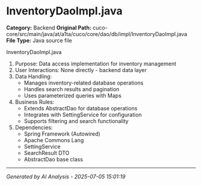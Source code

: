 # InventoryDaoImpl.java

**Category:** Backend
**Original Path:** cuco-core/src/main/java/at/a1ta/cuco/core/dao/db/impl/InventoryDaoImpl.java
**File Type:** Java source file

InventoryDaoImpl.java
1. Purpose: Data access implementation for inventory management
2. User Interactions: None directly - backend data layer
3. Data Handling:
   - Manages inventory-related database operations
   - Handles search results and pagination
   - Uses parameterized queries with Maps
4. Business Rules:
   - Extends AbstractDao for database operations
   - Integrates with SettingService for configuration
   - Supports filtering and search functionality
5. Dependencies:
   - Spring Framework (Autowired)
   - Apache Commons Lang
   - SettingService
   - SearchResult DTO
   - AbstractDao base class

---
*Generated by AI Analysis - 2025-07-05 15:01:19*
